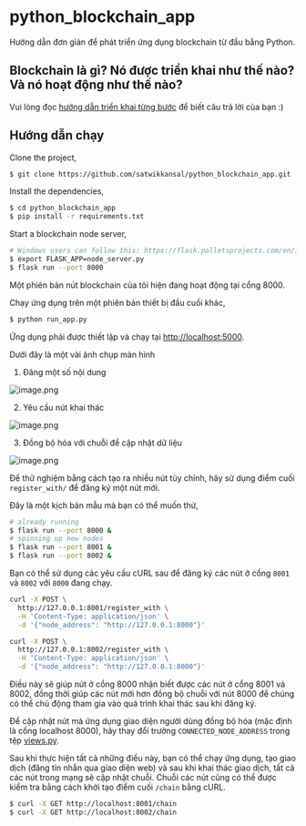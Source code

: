 # python_blockchain_app

Hướng dẫn đơn giản để phát triển ứng dụng blockchain từ đầu bằng Python.

## Blockchain là gì? Nó được triển khai như thế nào? Và nó hoạt động như thế nào?

Vui lòng đọc [hướng dẫn triển khai từng bước](https://www.ibm.com/developerworks/cloud/library/cl-develop-blockchain-app-in-python/index.html) để biết câu trả lời của bạn :)

## Hướng dẫn chạy

Clone the project,

```sh
$ git clone https://github.com/satwikkansal/python_blockchain_app.git
```

Install the dependencies,

```sh
$ cd python_blockchain_app
$ pip install -r requirements.txt
```

Start a blockchain node server,

```sh
# Windows users can follow this: https://flask.palletsprojects.com/en/1.1.x/cli/#application-discovery
$ export FLASK_APP=node_server.py
$ flask run --port 8000
```

Một phiên bản nút blockchain của tôi hiện đang hoạt động tại cổng 8000.


Chạy ứng dụng trên một phiên bản thiết bị đầu cuối khác,

```sh
$ python run_app.py
```

Ứng dụng phải được thiết lập và chạy tại [http://localhost:5000](http://localhost:5000).

Dưới đây là một vài ảnh chụp màn hình

1. Đăng một số nội dung

![image.png](https://github.com/satwikkansal/python_blockchain_app/raw/master/screenshots/1.png)

2. Yêu cầu nút khai thác

![image.png](https://github.com/satwikkansal/python_blockchain_app/raw/master/screenshots/2.png)

3. Đồng bộ hóa với chuỗi để cập nhật dữ liệu

![image.png](https://github.com/satwikkansal/python_blockchain_app/raw/master/screenshots/3.png)

Để thử nghiệm bằng cách tạo ra nhiều nút tùy chỉnh, hãy sử dụng điểm cuối `register_with/` để đăng ký một nút mới.

Đây là một kịch bản mẫu mà bạn có thể muốn thử,

```sh
# already running
$ flask run --port 8000 &
# spinning up new nodes
$ flask run --port 8001 &
$ flask run --port 8002 &
```

Bạn có thể sử dụng các yêu cầu cURL sau để đăng ký các nút ở cổng `8001` và `8002` với `8000` đang chạy.

```sh
curl -X POST \
  http://127.0.0.1:8001/register_with \
  -H 'Content-Type: application/json' \
  -d '{"node_address": "http://127.0.0.1:8000"}'
```

```sh
curl -X POST \
  http://127.0.0.1:8002/register_with \
  -H 'Content-Type: application/json' \
  -d '{"node_address": "http://127.0.0.1:8000"}'
```

Điều này sẽ giúp nút ở cổng 8000 nhận biết được các nút ở cổng 8001 và 8002, đồng thời giúp các nút mới hơn đồng bộ chuỗi với nút 8000 để chúng có thể chủ động tham gia vào quá trình khai thác sau khi đăng ký.

Để cập nhật nút mà ứng dụng giao diện người dùng đồng bộ hóa (mặc định là cổng localhost 8000), hãy thay đổi trường `CONNECTED_NODE_ADDRESS` trong tệp [views.py](/app/views.py).

Sau khi thực hiện tất cả những điều này, bạn có thể chạy ứng dụng, tạo giao dịch (đăng tin nhắn qua giao diện web) và sau khi khai thác giao dịch, tất cả các nút trong mạng sẽ cập nhật chuỗi. Chuỗi các nút cũng có thể được kiểm tra bằng cách khởi tạo điểm cuối `/chain` bằng cURL.

```sh
$ curl -X GET http://localhost:8001/chain
$ curl -X GET http://localhost:8002/chain
```
